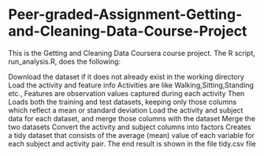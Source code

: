 # Peer-graded-Assignment-Getting-and-Cleaning-Data-Course-Project
This is the Getting and Cleaning Data Coursera course project. 
The R script, run_analysis.R, does the following:

Download the dataset if it does not already exist in the working directory
Load the activity and feature info
Activities are like Walking,Sitting,Standing etc.,
Features are observation values captured during each activity
Then Loads both the training and test datasets, keeping only those columns which reflect a mean or standard deviation
Load the activity and subject data for each dataset, and merge those columns with the dataset
Merge the two datasets
Convert the activity and subject columns into factors
Creates a tidy dataset that consists of the average (mean) value of each variable for each subject and activity pair.
The end result is shown in the file tidy.csv file
